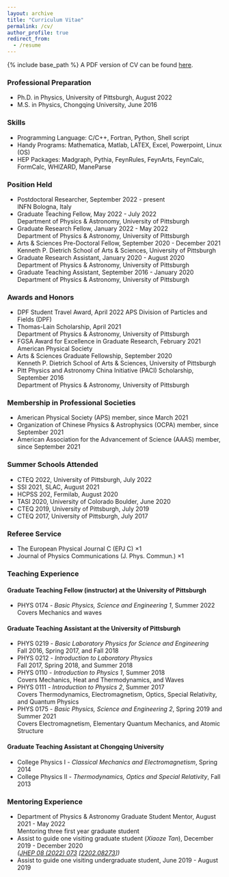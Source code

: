 ```yaml
---
layout: archive
title: "Curriculum Vitae"
permalink: /cv/
author_profile: true
redirect_from:
  - /resume
---
```


{% include base_path %}
A PDF version of CV can be found [here](/files/cvYangMa.pdf).

### Professional Preparation
* Ph.D. in Physics, University of Pittsburgh, August 2022
* M.S. in Physics, Chongqing University, June 2016

### Skills 
* Programming Language: C/C++, Fortran, Python, Shell script
* Handy Programs: Mathematica, Matlab, LATEX, Excel, Powerpoint, Linux (OS)
* HEP Packages: Madgraph, Pythia, FeynRules, FeynArts, FeynCalc, FormCalc, WHIZARD, ManeParse

### Position Held
* Postdoctoral Researcher, September 2022 - present  
INFN Bologna, Italy
* Graduate Teaching Fellow, May 2022 - July 2022  
Department of Physics & Astronomy, University of Pittsburgh
* Graduate Research Fellow, January 2022 - May 2022  
Department of Physics & Astronomy, University of Pittsburgh
* Arts & Sciences Pre-Doctoral Fellow, September 2020 - December 2021  
Kenneth P. Dietrich School of Arts & Sciences, University of Pittsburgh
* Graduate Research Assistant, January 2020 - August 2020  
Department of Physics & Astronomy, University of Pittsburgh
* Graduate Teaching Assistant, September 2016 - January 2020  
Department of Physics & Astronomy, University of Pittsburgh

### Awards and Honors
* DPF Student Travel Award, April 2022
APS Division of Particles and Fields (DPF)
* Thomas-Lain Scholarship, April 2021  
Department of Physics & Astronomy, University of Pittsburgh
* FGSA Award for Excellence in Graduate Research, February 2021  
American Physical Society
* Arts & Sciences Graduate Fellowship, September 2020  
Kenneth P. Dietrich School of Arts & Sciences, University of Pittsburgh
* Pitt Physics and Astronomy China Initiative (PACI) Scholarship, September 2016  
Department of Physics & Astronomy, University of Pittsburgh

### Membership in Professional Societies
* American Physical Society (APS) member, since March 2021
* Organization of Chinese Physics & Astrophysics (OCPA) member, since September 2021
* American Association for the Advancement of Science (AAAS) member, since September 2021

### Summer Schools Attended
* CTEQ 2022, University of Pittsburgh, July 2022
* SSI 2021, SLAC, August 2021
* HCPSS 202, Fermilab, August 2020
* TASI 2020, University of Colorado Boulder, June 2020
* CTEQ 2019, University of Pittsburgh, July 2019
* CTEQ 2017, University of Pittsburgh, July 2017

### Referee Service
* The European Physical Journal C (EPJ C) $\times 1$
* Journal of Physics Communications (J. Phys. Commun.) $\times 1$

### Teaching Experience

#### Graduate Teaching Fellow (instructor) at the University of Pittsburgh
* PHYS 0174 - *Basic Physics, Science and Engineering 1*, Summer 2022  
Covers Mechanics and waves

#### Graduate Teaching Assistant at the University of Pittsburgh
* PHYS 0219 - *Basic Laboratory Physics for Science and Engineering*  
Fall 2016, Spring 2017, and Fall 2018
* PHYS 0212 - *Introduction to Laboratory Physics*  
 Fall 2017, Spring 2018, and Summer 2018
* PHYS 0110 - *Introduction to Physics 1*, Summer 2018  
Covers Mechanics, Heat and Thermodynamics, and Waves
* PHYS 0111 - *Introduction to Physics 2*, Summer 2017  
Covers Thermodynamics, Electromagnetism, Optics, Special Relativity, and Quantum Physics
* PHYS 0175 - *Basic Physics, Science and Engineering 2*, Spring 2019 and Summer 2021  
Covers Electromagnetism, Elementary Quantum Mechanics, and Atomic Structure

#### Graduate Teaching Assistant at Chongqing University
* College Physics I - *Classical Mechanics and Electromagnetism*, Spring 2014
* College Physics II - *Thermodynamics, Optics and Special Relativity*, Fall 2013

### Mentoring Experience
* Department of Physics & Astronomy Graduate Student Mentor, August 2021 - May 2022  
Mentoring three first year graduate student
* Assist to guide one visiting graduate student (*Xiaoze Tan*), December 2019 - December 2020  
*([JHEP 08 (2022) 073](https://doi.org/10.1007/JHEP08(2022)073) [[2202.08273](https://arxiv.org/abs/2202.08273)])*
* Assist to guide one visiting undergraduate student, June 2019 - August 2019




[^_^]:Service and leadership
[^_^]:======
[^_^]:* Currently signed in to 43 different slack teams
